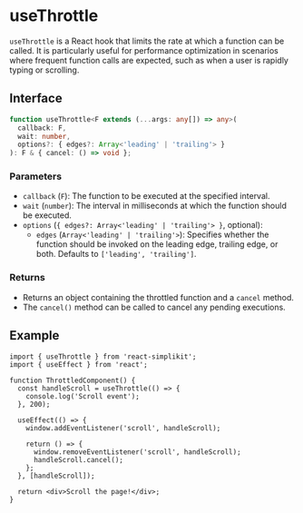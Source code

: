 # useThrottle

`useThrottle` is a React hook that limits the rate at which a function can be called. It is particularly useful for performance optimization in scenarios where frequent function calls are expected, such as when a user is rapidly typing or scrolling.

## Interface

```ts
function useThrottle<F extends (...args: any[]) => any>(
  callback: F,
  wait: number,
  options?: { edges?: Array<'leading' | 'trailing'> }
): F & { cancel: () => void };
```

### Parameters

- `callback` (`F`): The function to be executed at the specified interval.
- `wait` (`number`): The interval in milliseconds at which the function should be executed.
- `options` (`{ edges?: Array<'leading' | 'trailing'> }`, optional):
  - `edges` (`Array<'leading' | 'trailing'>`): Specifies whether the function should be invoked on the leading edge, trailing edge, or both. Defaults to `['leading', 'trailing']`.

### Returns

- Returns an object containing the throttled function and a `cancel` method.
- The `cancel()` method can be called to cancel any pending executions.

## Example

```tsx
import { useThrottle } from 'react-simplikit';
import { useEffect } from 'react';

function ThrottledComponent() {
  const handleScroll = useThrottle(() => {
    console.log('Scroll event');
  }, 200);

  useEffect(() => {
    window.addEventListener('scroll', handleScroll);

    return () => {
      window.removeEventListener('scroll', handleScroll);
      handleScroll.cancel();
    };
  }, [handleScroll]);

  return <div>Scroll the page!</div>;
}
```
